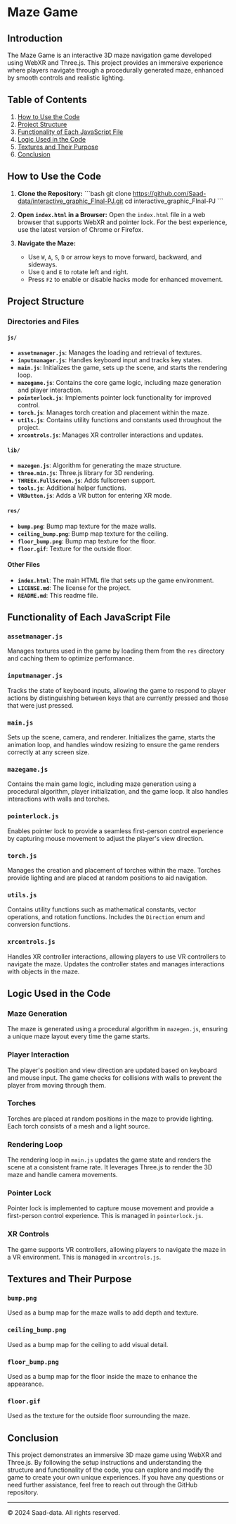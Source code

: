 
# Maze Game

## Introduction

The Maze Game is an interactive 3D maze navigation game developed using WebXR and Three.js. This project provides an immersive experience where players navigate through a procedurally generated maze, enhanced by smooth controls and realistic lighting.

## Table of Contents

1. [How to Use the Code](#how-to-use-the-code)
2. [Project Structure](#project-structure)
3. [Functionality of Each JavaScript File](#functionality-of-each-javascript-file)
4. [Logic Used in the Code](#logic-used-in-the-code)
5. [Textures and Their Purpose](#textures-and-their-purpose)
6. [Conclusion](#conclusion)

## How to Use the Code

1. **Clone the Repository:**
   \`\`\`bash
   git clone https://github.com/Saad-data/interactive_graphic_FInal-PJ.git
   cd interactive_graphic_FInal-PJ
   \`\`\`

2. **Open `index.html` in a Browser:**
   Open the `index.html` file in a web browser that supports WebXR and pointer lock. For the best experience, use the latest version of Chrome or Firefox.

3. **Navigate the Maze:**
   - Use `W`, `A`, `S`, `D` or arrow keys to move forward, backward, and sideways.
   - Use `Q` and `E` to rotate left and right.
   - Press `F2` to enable or disable hacks mode for enhanced movement.

## Project Structure

### Directories and Files

#### `js/`
- **`assetmanager.js`**: Manages the loading and retrieval of textures.
- **`inputmanager.js`**: Handles keyboard input and tracks key states.
- **`main.js`**: Initializes the game, sets up the scene, and starts the rendering loop.
- **`mazegame.js`**: Contains the core game logic, including maze generation and player interaction.
- **`pointerlock.js`**: Implements pointer lock functionality for improved control.
- **`torch.js`**: Manages torch creation and placement within the maze.
- **`utils.js`**: Contains utility functions and constants used throughout the project.
- **`xrcontrols.js`**: Manages XR controller interactions and updates.

#### `lib/`
- **`mazegen.js`**: Algorithm for generating the maze structure.
- **`three.min.js`**: Three.js library for 3D rendering.
- **`THREEx.FullScreen.js`**: Adds fullscreen support.
- **`tools.js`**: Additional helper functions.
- **`VRButton.js`**: Adds a VR button for entering XR mode.

#### `res/`
- **`bump.png`**: Bump map texture for the maze walls.
- **`ceiling_bump.png`**: Bump map texture for the ceiling.
- **`floor_bump.png`**: Bump map texture for the floor.
- **`floor.gif`**: Texture for the outside floor.

#### Other Files
- **`index.html`**: The main HTML file that sets up the game environment.
- **`LICENSE.md`**: The license for the project.
- **`README.md`**: This readme file.

## Functionality of Each JavaScript File

### `assetmanager.js`
Manages textures used in the game by loading them from the `res` directory and caching them to optimize performance.

### `inputmanager.js`
Tracks the state of keyboard inputs, allowing the game to respond to player actions by distinguishing between keys that are currently pressed and those that were just pressed.

### `main.js`
Sets up the scene, camera, and renderer. Initializes the game, starts the animation loop, and handles window resizing to ensure the game renders correctly at any screen size.

### `mazegame.js`
Contains the main game logic, including maze generation using a procedural algorithm, player initialization, and the game loop. It also handles interactions with walls and torches.

### `pointerlock.js`
Enables pointer lock to provide a seamless first-person control experience by capturing mouse movement to adjust the player's view direction.

### `torch.js`
Manages the creation and placement of torches within the maze. Torches provide lighting and are placed at random positions to aid navigation.

### `utils.js`
Contains utility functions such as mathematical constants, vector operations, and rotation functions. Includes the `Direction` enum and conversion functions.

### `xrcontrols.js`
Handles XR controller interactions, allowing players to use VR controllers to navigate the maze. Updates the controller states and manages interactions with objects in the maze.

## Logic Used in the Code

### Maze Generation
The maze is generated using a procedural algorithm in `mazegen.js`, ensuring a unique maze layout every time the game starts.

### Player Interaction
The player's position and view direction are updated based on keyboard and mouse input. The game checks for collisions with walls to prevent the player from moving through them.

### Torches
Torches are placed at random positions in the maze to provide lighting. Each torch consists of a mesh and a light source.

### Rendering Loop
The rendering loop in `main.js` updates the game state and renders the scene at a consistent frame rate. It leverages Three.js to render the 3D maze and handle camera movements.

### Pointer Lock
Pointer lock is implemented to capture mouse movement and provide a first-person control experience. This is managed in `pointerlock.js`.

### XR Controls
The game supports VR controllers, allowing players to navigate the maze in a VR environment. This is managed in `xrcontrols.js`.

## Textures and Their Purpose

### `bump.png`
Used as a bump map for the maze walls to add depth and texture.

### `ceiling_bump.png`
Used as a bump map for the ceiling to add visual detail.

### `floor_bump.png`
Used as a bump map for the floor inside the maze to enhance the appearance.

### `floor.gif`
Used as the texture for the outside floor surrounding the maze.

## Conclusion

This project demonstrates an immersive 3D maze game using WebXR and Three.js. By following the setup instructions and understanding the structure and functionality of the code, you can explore and modify the game to create your own unique experiences. If you have any questions or need further assistance, feel free to reach out through the GitHub repository.

---

&copy; 2024 Saad-data. All rights reserved.
